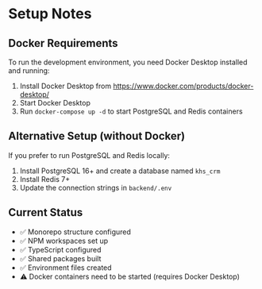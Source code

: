 # Setup Notes

## Docker Requirements
To run the development environment, you need Docker Desktop installed and running:
1. Install Docker Desktop from https://www.docker.com/products/docker-desktop/
2. Start Docker Desktop
3. Run `docker-compose up -d` to start PostgreSQL and Redis containers

## Alternative Setup (without Docker)
If you prefer to run PostgreSQL and Redis locally:
1. Install PostgreSQL 16+ and create a database named `khs_crm`
2. Install Redis 7+
3. Update the connection strings in `backend/.env`

## Current Status
- ✅ Monorepo structure configured
- ✅ NPM workspaces set up
- ✅ TypeScript configured
- ✅ Shared packages built
- ✅ Environment files created
- ⚠️ Docker containers need to be started (requires Docker Desktop)